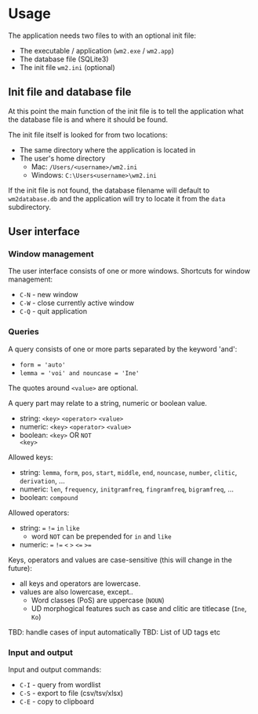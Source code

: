 # Usage

The application needs two files to with an optional init file:
 - The executable / application (<code>wm2.exe</code> / <code>wm2.app</code>)
 - The database file (SQLite3)
 - The init file <code>wm2.ini</code> (optional)

## Init file and database file

At this point the main function of the init file is to tell the application what the database file is and where it should be found.

The init file itself is looked for from two locations:
 - The same directory where the application is located in
 - The user's home directory
   - Mac: <code>/Users/\<username\>/wm2.ini</code>
   - Windows: <code>C:\Users\<username\>\wm2.ini</code>

If the init file is not found, the database filename will default to <code>wm2database.db</code> and
the application will try to locate it from the <code>data</code> subdirectory.

## User interface

### Window management

The user interface consists of one or more windows. Shortcuts for window management:
  - <code>C-N</code> - new window
  - <code>C-W</code> - close currently active window
  - <code>C-Q</code> - quit application

### Queries

A query consists of one or more parts separated by the keyword 'and':
 - <code>form = 'auto'</code>
 - <code>lemma = 'voi' and nouncase = 'Ine'</code>

The quotes around <code>\<value></code> are optional.

A query part may relate to a string, numeric or boolean value.
 - string: <code>\<key></code> <code>\<operator></code> <code>\<value></code>
 - numeric: <code>\<key></code> <code>\<operator></code> <code>\<value></code>
 - boolean: <code>\<key></code> OR <code>NOT \<key></code>

Allowed keys:
 - string: <code>lemma</code>, <code>form</code>, <code>pos</code>, <code>start</code>, <code>middle</code>, <code>end</code>, <code>nouncase</code>, <code>number</code>, <code>clitic</code>, <code>derivation</code>, ...
 - numeric: <code>len</code>, <code>frequency</code>, <code>initgramfreq</code>, <code>fingramfreq</code>, <code>bigramfreq</code>, ...
 - boolean: <code>compound</code>

Allowed operators:
 - string: <code>=</code> <code>!=</code> <code>in</code> <code>like</code>
   - word <code>NOT</code> can be prepended for <code>in</code> and <code>like</code> 
 - numeric: <code>=</code> <code>!=</code> <code><</code> <code>></code> <code><=</code> <code>>=</code>

Keys, operators and values are case-sensitive (this will change in the future):
 - all keys and operators are lowercase.
 - values are also lowercase, except..
   - Word classes (PoS) are uppercase (<code>NOUN</code>)
   - UD morphogical features such as case and clitic are titlecase (<code>Ine</code>, <code>Ko</code>)

TBD: handle cases of input automatically
TBD: List of UD tags etc

### Input and output

Input and output commands:
  - <code>C-I</code> - query from wordlist
  - <code>C-S</code> - export to file (csv/tsv/xlsx)
  - <code>C-E</code> - copy to clipboard


